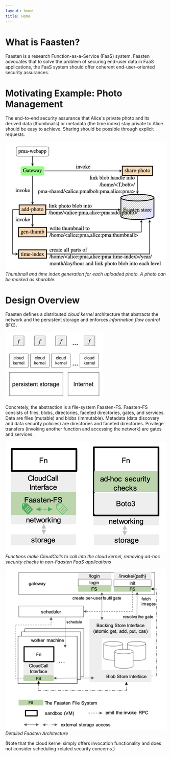 ```yaml
---
layout: home
title: Home
---
```

<style>
img[src*='#center']{
    display: block;
    margin: auto auto;
    width: 50%;
}
</style>

# What is Faasten?
Faasten is a research Function-as-a-Service (FaaS) system. Faasten advocates that to solve the problem
of securing end-user data in FaaS applications,
the FaaS system should offer coherent end-user-oriented security assurances.

# Motivating Example: Photo Management
The end-to-end security assurance that Alice's private photo and its derived data (thumbnails) or metadata (the time index)
stay private to Alice should be easy to achieve. Sharing should be possible through explicit requests.

![photo management](assets/images/pma.png#center)
*Thumbnail and time index generation for each uploaded photo. A photo can be marked as sharable.*

# Design Overview
Faasten defines a distributed *cloud kernel* architecture that
abstracts the network and the persistent storage and enforces *information flow control*
(IFC).

![the distributed cloud kernel architecture](assets/images/distributed-cloud-kernel.jpeg#center)

Concretely, the abstraction is a file-system Faasten-FS. Faasten-FS consists of files, blobs, directories,
faceted directories, gates, and services. Data are files (mutable) and blobs (immutable). Metadata (data discovery
and data security policies) are directories and faceted directories. Privilege transfers (invoking another function
and accessing the network) are gates and services.

![cloudcall vs boto3](assets/images/cloudcall-vs-boto3.png#center)
*Functions make CloudCalls to call into the cloud kernel, removing ad-hoc security checks in non-Faasten
FaaS applications*

![architecture](assets/images/detailed-architecture.png#center)
*Detailed Faasten Architecture*

(Note that the cloud kernel simply offers invocation functionality and does not
consider scheduling-related security concerns.)
